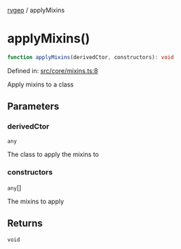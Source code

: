 [rvgeo](../index.md) / applyMixins

# applyMixins()

```ts
function applyMixins(derivedCtor, constructors): void
```

Defined in: [src/core/mixins.ts:8](https://github.com/pzq123456/RVGeo/blob/e727f6f6e310621d656b74948bed9956ff45a613/src/core/mixins.ts#L8)

Apply mixins to a class

## Parameters

### derivedCtor

`any`

The class to apply the mixins to

### constructors

`any`[]

The mixins to apply

## Returns

`void`
